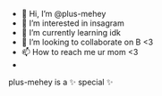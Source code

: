 - 👋 Hi, I’m @plus-mehey
- 👀 I’m interested in insagram
- 🌱 I’m currently learning idk
- 💞️ I’m looking to collaborate on B <3
- 📫 How to reach me ur mom <3
- 
plus-mehey is a ✨ special ✨ 

